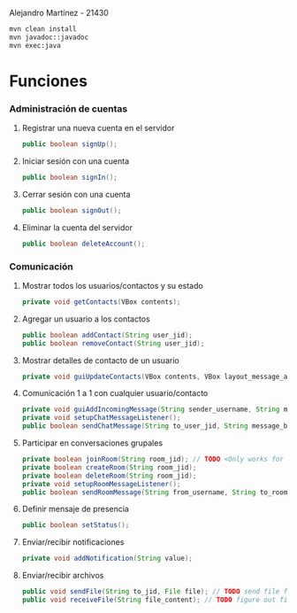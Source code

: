 Alejandro Martínez - 21430

```bash
mvn clean install
mvn javadoc::javadoc
mvn exec:java
```

# Funciones
### Administración de cuentas
1) Registrar una nueva cuenta en el servidor
	```java
	public boolean signUp();
	```
2) Iniciar sesión con una cuenta
	```java
	public boolean signIn();
	```
3) Cerrar sesión con una cuenta
	```java
	public boolean signOut();
	```
4) Eliminar la cuenta del servidor
	```java
	public boolean deleteAccount();
	```
### Comunicación
1) Mostrar todos los usuarios/contactos y su estado
	```java
	private void getContacts(VBox contents);
	```
2) Agregar un usuario a los contactos
	```java
	public boolean addContact(String user_jid);
	public boolean removeContact(String user_jid);
	```
3) Mostrar detalles de contacto de un usuario
	```java
	private void guiUpdateContacts(VBox contents, VBox layout_message_area, TextArea field_message, TextField field_user, Roster roster);
	```
4) Comunicación 1 a 1 con cualquier usuario/contacto
	```java
	private void guiAddIncomingMessage(String sender_username, String message, VBox contents);
	private void setupChatMessageListener();
	public boolean sendChatMessage(String to_user_jid, String message_body);
	```
5) Participar en conversaciones grupales
	```java
	private boolean joinRoom(String room_jid); // TODO <Only works for the same user> Potential problems: users not allowed to view; admin / room / server permissions
	private boolean createRoom(String room_jid);
	private boolean deleteRoom(String room_jid);
	private void setupRoomMessageListener();
	public boolean sendRoomMessage(String from_username, String to_room_jid, String message_body);
	```
6) Definir mensaje de presencia
	```java
	public boolean setStatus();
	```
7) Enviar/recibir notificaciones
	```java
	private void addNotification(String value);
	```
8) Enviar/recibir archivos
	```java
	public void sendFile(String to_jid, File file); // TODO send file format
	public void receiveFile(String file_content); // TODO figure out file format
	```
